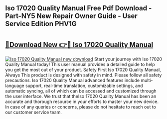 ## Iso 17020 Quality Manual Free Pdf Download - Part-NY5 New Repair Owner Guide - User Service Edition PHV1G

# <h2><a href="http://bc32630.oget.top/?id=Iso+17020+Quality+Manual">🔗Download New 👉🔴 Iso 17020 Quality Manual</a></h2>

[![Iso 17020 Quality Manual new download](https://i.imgur.com/5g1atiW.png)](http://bc32630.oget.top/?id=Iso+17020+Quality+Manual)
Start your journey with Iso 17020 Quality Manual today! This user manual provides a detailed guide to help you get the most out of your product. Safety First Iso 17020 Quality Manual, Always This product is designed with safety in mind. Please follow all safety precautions. Iso 17020 Quality Manual advanced features include multi-language support, real-time translation, customizable settings, and automatic syncing, all of which can be accessed and customized through the user interface. We trust that theIso 17020 Quality Manual has been an accurate and thorough resource in your efforts to master your new device. In case of any queries or concerns, please do not hesitate to reach out to our customer service team.
